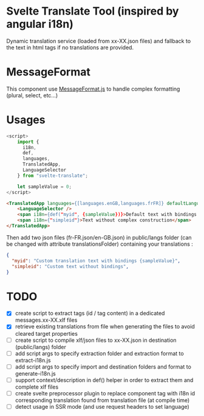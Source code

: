 
# Svelte Translate Tool (inspired by angular i18n)

Dynamic translation service (loaded from xx-XX.json files) and fallback to the text in html tags if no translations are provided.

# MessageFormat

This component use [MessageFormat.js](https://github.com/messageformat/messageformat) to handle complex formatting (plural, select, etc...)

# Usages

```js
<script>
    import {
	  i18n,
	  def,
	  languages,
	  TranslatedApp,
	  LanguageSelector
	} from "svelte-translate";

	let sampleValue = 0;
</script>
```

```html
<TranslatedApp languages={[languages.enGB,languages.frFR]} defaultLanguage={languages.frFR}>
    <LanguageSelector />
    <span i18n={def("myid", {sampleValue})}>Default text with bindings {sampleValue}<span>
    <span i18n={"simpleid"}>Text without complex construction</span>
</TranslatedApp>
```
Then add two json files (fr-FR.json/en-GB.json) in public/langs folder (can be changed with attribute translationsFolder) containing your translations :

```json
{
  "myid": "Custom translation text with bindings {sampleValue}",
  "simpleid": "Custom text without bindings",
}
```

# TODO

* [x] create script to extract tags (id / tag content) in a dedicated messages.xx-XX.xlf files
* [x] retrieve existing translations from file when generating the files to avoid cleared target properties
* [ ] create script to compile xlf/json files to xx-XX.json in destination (public/langs) folder
* [ ] add script args to specify extraction folder and extraction format to extract-i18n.js
* [ ] add script args to specify import and destination folders and format to generate-i18n.js
* [ ] support context/description in def() helper in order to extract them and complete xlf files
* [ ] create svelte preprocessor plugin to replace component tag with i18n id corresponding translation found from translation file (at compile time)
* [ ] detect usage in SSR mode (and use request headers to set language)

